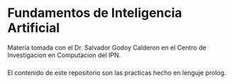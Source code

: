 # Fundamentos de Inteligencia Artificial

Materia tomada con el Dr. Salvador Godoy Calderon en el Centro de Investigacion en Computacion del IPN.

### 

El contenido de este repositorio son las practicas hecho en lenguje prolog.